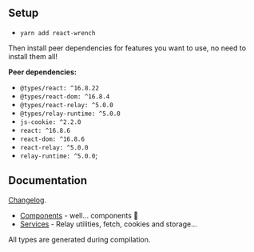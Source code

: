 ## Setup

* `yarn add react-wrench`

Then install peer dependencies for features you want to use, no need to install them all!

**Peer dependencies:**
* `@types/react: ^16.8.22`
* `@types/react-dom: ^16.8.4`
* `@types/react-relay: ^5.0.0`
* `@types/relay-runtime: ^5.0.0`
* `js-cookie: ^2.2.0`
* `react: ^16.8.6`
* `react-dom: ^16.8.6`
* `react-relay: ^5.0.0`
* `relay-runtime: ^5.0.0`;

## Documentation

[Changelog](https://github.com/react-wrench/blob/master/CHANGELOG.md).

* [Components](./components.md) - well... components 🤷
* [Services](./services.md) - Relay utilities, fetch, cookies and storage...

All types are generated during compilation.
